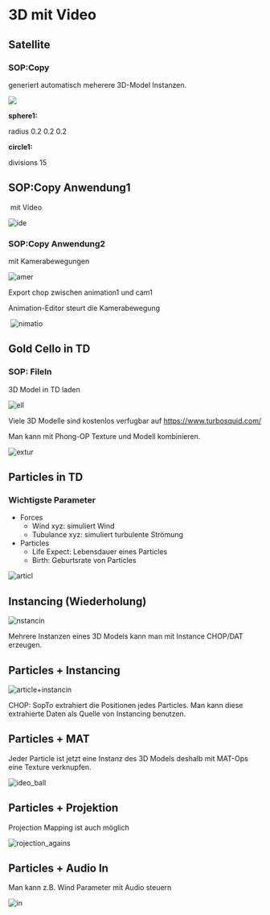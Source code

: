 # 3D mit Video


## Satellite

### SOP:Copy

generiert automatisch meherere 3D-Model Instanzen.

![](K2/copy.PNG)

**sphere1:**

radius 0.2 0.2 0.2

**circle1:**

divisions 15

## SOP:Copy Anwendung1

 mit Video

![ide](K2/video.PNG)

### SOP:Copy Anwendung2

mit Kamerabewegungen

![amer](K2/camera.PNG)

Export chop zwischen animation1 und cam1

Animation-Editor steurt die Kamerabewegung

 ![nimatio](K2/animation.PNG)

## Gold Cello in TD

### SOP: FileIn 

3D Model in TD laden

![ell](K2/cello.PNG)

Viele 3D Modelle sind kostenlos verfugbar auf https://www.turbosquid.com/

Man kann mit Phong-OP Texture und Modell kombinieren.

![extur](K2/texture.PNG)

## Particles in TD

### Wichtigste Parameter

- Forces
  - Wind xyz: simuliert Wind 
  - Tubulance xyz: simuliert turbulente Strömung
- Particles
  - Life Expect: Lebensdauer eines Particles
  - Birth: Geburtsrate von Particles

![articl](K2/particle.PNG)

## Instancing (Wiederholung)

![nstancin](K2/Instancing.PNG)

Mehrere Instanzen eines 3D Models kann man mit Instance CHOP/DAT erzeugen.

## Particles + Instancing

![article+instancin](K2/particle+instancing.PNG)

CHOP: SopTo extrahiert die Positionen jedes Particles. Man kann diese extrahierte Daten als Quelle von Instancing benutzen.

## Particles + MAT

Jeder Particle ist jetzt eine Instanz des 3D Models deshalb mit MAT-Ops eine Texture verknupfen.

![ideo_ball](K2/video_balls.PNG)

## Particles + Projektion 

Projection Mapping ist auch möglich

![rojection_agains](K2/projection_against.PNG)

## Particles + Audio In

Man kann z.B. Wind Parameter mit Audio steuern

![in](K2/wind.PNG)



